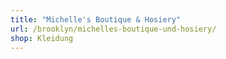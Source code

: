 ```yaml
---
title: "Michelle's Boutique & Hosiery"
url: /brooklyn/michelles-boutique-und-hosiery/
shop: Kleidung
---
```

